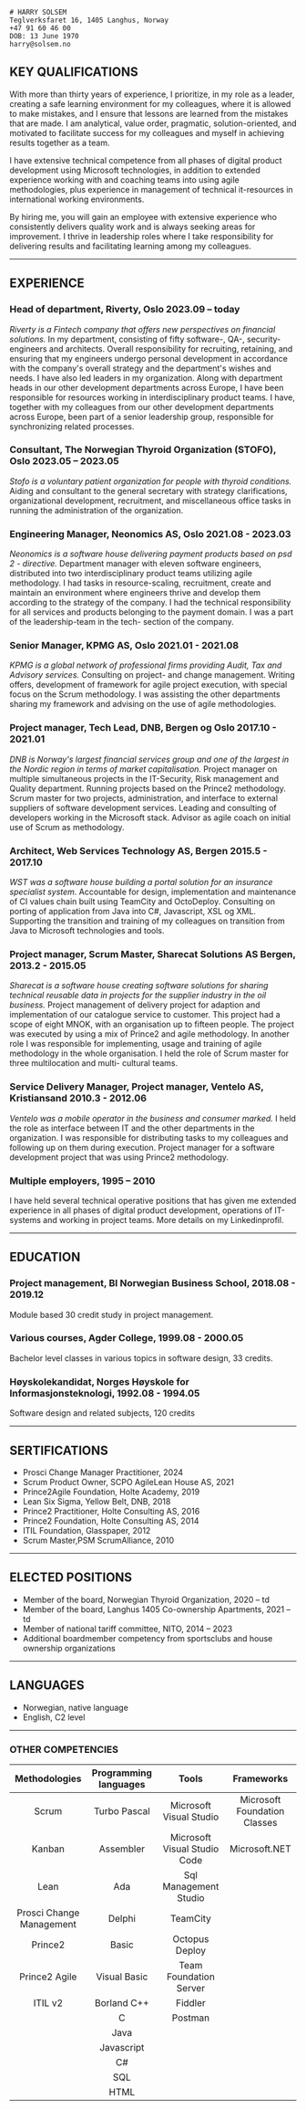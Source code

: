 ```
# HARRY SOLSEM
Teglverksfaret 16, 1405 Langhus, Norway
+47 91 60 46 00
DOB: 13 June 1970
harry@solsem.no
```

## KEY QUALIFICATIONS
With more than thirty years of experience, I prioritize, in my role as a leader, creating a safe learning environment
for my colleagues, where it is allowed to make mistakes, and I ensure that lessons are learned from the mistakes
that are made. I am analytical, value order, pragmatic, solution-oriented, and motivated to facilitate success for
my colleagues and myself in achieving results together as a team.

I have extensive technical competence from all phases of digital product development using Microsoft
technologies, in addition to extended experience working with and coaching teams into using agile
methodologies, plus experience in management of technical it-resources in international working environments.

By hiring me, you will gain an employee with extensive experience who consistently delivers quality work and is
always seeking areas for improvement. I thrive in leadership roles where I take responsibility for delivering results
and facilitating learning among my colleagues.

***

## EXPERIENCE

### Head of department, Riverty, Oslo 2023.09 – today
*Riverty is a Fintech company that offers new perspectives on financial solutions.*
In my department, consisting of fifty software-, QA-, security-engineers and architects. Overall responsibility for recruiting, retaining, and ensuring that my engineers undergo personal development in accordance with the company's overall strategy and the department's wishes and needs. I have also led leaders in my organization. Along with department heads in our other development departments across Europe, I have been responsible for resources working in interdisciplinary product teams. I have, together with my colleagues from our other development departments across Europe, been part of a senior leadership group, responsible for synchronizing related processes.

### Consultant, The Norwegian Thyroid Organization (STOFO), Oslo 2023.05 – 2023.05
*Stofo is a voluntary patient organization for people with thyroid conditions.*
Aiding and consultant to the general secretary with strategy clarifications, organizational development,
recruitment, and miscellaneous office tasks in running the administration of the organization.

### Engineering Manager, Neonomics AS, Oslo 2021.08 - 2023.03
*Neonomics is a software house delivering payment products based on psd 2 - directive.*
Department manager with eleven software engineers, distributed into two interdisciplinary product teams utilizing
agile methodology. I had tasks in resource-scaling, recruitment, create and maintain an environment where
engineers thrive and develop them according to the strategy of the company. I had the technical responsibility for
all services and products belonging to the payment domain. I was a part of the leadership-team in the tech-
section of the company.

### Senior Manager, KPMG AS, Oslo 2021.01 - 2021.08
*KPMG is a global network of professional firms providing Audit, Tax and Advisory services.*
Consulting on project- and change management. Writing offers, development of framework for agile project
execution, with special focus on the Scrum methodology. I was assisting the other departments sharing my
framework and advising on the use of agile methodologies.

### Project manager, Tech Lead, DNB, Bergen og Oslo 2017.10 - 2021.01
*DNB is Norway's largest financial services group and one of the largest in the Nordic region in terms of market capitalisation.*
Project manager on multiple simultaneous projects in the IT-Security, Risk management and Quality department.
Running projects based on the Prince2 methodology. Scrum master for two projects, administration, and
interface to external suppliers of software development services. Leading and consulting of developers working in
the Microsoft stack. Advisor as agile coach on initial use of Scrum as methodology.

### Architect, Web Services Technology AS, Bergen 2015.5 - 2017.10
*WST was a software house building a portal solution for an insurance specialist system.*
Accountable for design, implementation and maintenance of CI values chain built using TeamCity and
OctoDeploy. Consulting on porting of application from Java into C#, Javascript, XSL og XML. Supporting the transition
and training of my colleagues on transition from Java to Microsoft technologies and tools.

### Project manager, Scrum Master, Sharecat Solutions AS Bergen, 2013.2 - 2015.05
*Sharecat is a software house creating software solutions for sharing technical reusable data in projects for the supplier industry in the oil
business.*
Project management of delivery project for adaption and implementation of our catalogue service to customer.
This project had a scope of eight MNOK, with an organisation up to fifteen people. The project was executed by using a
mix of Prince2 and agile methodology. In another role I was responsible for implementing, usage and training of
agile methodology in the whole organisation. I held the role of Scrum master for three multilocation and multi-
cultural teams.

### Service Delivery Manager, Project manager, Ventelo AS, Kristiansand 2010.3 - 2012.06
*Ventelo was a mobile operator in the business and consumer marked.*
I held the role as interface between IT and the other departments in the organization. I was responsible for
distributing tasks to my colleagues and following up on them during execution. Project manager for a software
development project that was using Prince2 methodology.

### Multiple employers, 1995 – 2010
I have held several technical operative positions that has given me extended experience in all phases of digital
product development, operations of IT-systems and working in project teams. More details on my Linkedinprofil.

***

## EDUCATION

### Project management, BI Norwegian Business School, 2018.08 - 2019.12
Module based 30 credit study in project management.

### Various courses, Agder College, 1999.08 - 2000.05
Bachelor level classes in various topics in software design, 33 credits.

### Høyskolekandidat, Norges Høyskole for Informasjonsteknologi, 1992.08 - 1994.05
Software design and related subjects, 120 credits

***

## SERTIFICATIONS
* Prosci Change Manager Practitioner, 2024
* Scrum Product Owner, SCPO AgileLean House AS, 2021
* Prince2Agile Foundation, Holte Academy, 2019
* Lean Six Sigma, Yellow Belt, DNB, 2018
* Prince2 Practitioner, Holte Consulting AS, 2016
* Prince2 Foundation, Holte Consulting AS, 2014
* ITIL Foundation, Glasspaper, 2012
* Scrum Master,PSM ScrumAlliance, 2010

***

## ELECTED POSITIONS
* Member of the board, Norwegian Thyroid Organization, 2020 – td
* Member of the board, Langhus 1405 Co-ownership Apartments, 2021 – td
* Member of national tariff committee, NITO, 2014 – 2023
* Additional boardmember competency from sportsclubs and house ownership organizations

***

## LANGUAGES
* Norwegian, native language
* English, C2 level

***

### OTHER COMPETENCIES

| Methodologies | Programming languages | Tools | Frameworks |
| :----: | :----: | :----: | :----: |
| Scrum      | Turbo Pascal       |Microsoft Visual Studio       |Microsoft Foundation Classes       |
| Kanban      | Assembler       |Microsoft Visual Studio Code       |Microsoft.NET       |
| Lean      | Ada       |Sql Management Studio       |       |
| Prosci Change Management      | Delphi       |TeamCity       |       |
| Prince2      | Basic       |Octopus Deploy       |       |
| Prince2 Agile      | Visual Basic       |Team Foundation Server       |       |
| ITIL v2      | Borland C++       |Fiddler       |       |
|       | C       |Postman       |       |
|       | Java       |       |       |
|       | Javascript       |       |       |
|       | C#       |       |       |
|       | SQL       |       |       |
|       | HTML       |       |       |